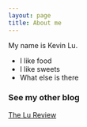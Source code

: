 ```yaml
---
layout: page
title: About me
---
```


My name is Kevin Lu. 

- I like food
- I like sweets
- What else is there

### See my other blog 
[The Lu Review](https://thelureview.com/)

